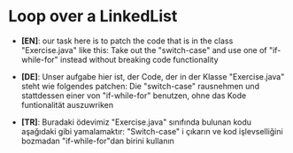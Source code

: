 # Loop over a LinkedList

- **[EN]**: our task here is to patch the code that is in the class "Exercise.java" like this:
  Take out the "switch-case" and use one of "if-while-for" instead without breaking code functionality


- **[DE]**: Unser aufgabe hier ist, der Code, der in der Klasse "Exercise.java" steht wie folgendes patchen:
  Die "switch-case" rausnehmen und stattdessen einer von "if-while-for" benutzen, ohne das Kode funtionalität auszuwriken


- **[TR]**: Buradaki ödevimiz "Exercise.java" sınıfında bulunan kodu aşağıdaki gibi yamalamaktır:
"Switch-case" i çıkarın ve kod işlevselliğini bozmadan "if-while-for"dan birini kullanın